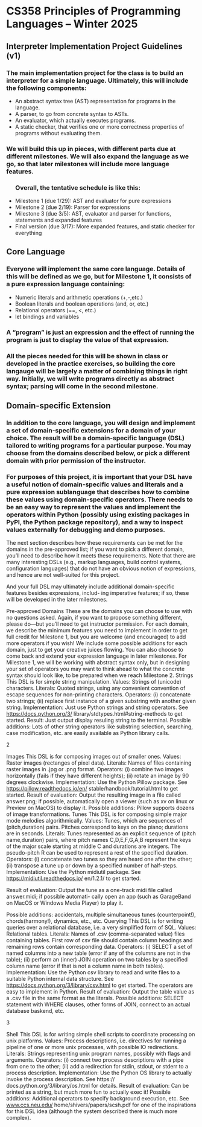 <h1>CS358 Principles of Programming Languages – Winter 2025</h1>
<h2> Interpreter Implementation Project Guidelines (v1)</h2>
<h3>The main implementation project for the class is to build an interpreter for a simple language. Ultimately,
this will include the following components:</h3>
<ul>
<li>An abstract syntax tree (AST) representation for programs in the language.</li>
<li>A parser, to go from concrete syntax to ASTs.</li>
<li>An evaluator, which actually executes programs.</li>
<li>A static checker, that verifies one or more correctness properties of programs without evaluating them.</li>
</ul>
<h3>We will build this up in pieces, with different parts due at different milestones. We will also expand the
language as we go, so that later milestones will include more language features.</h3>
<ul><h3>Overall, the tentative schedule is like this:</h3>
<li>Milestone 1 (due 1/29): AST and evaluator for pure expressions</li>
<li>Milestone 2 (due 2/19): Parser for expressions</li>
<li>Milestone 3 (due 3/5): AST, evaluator and parser for functions, statements and expanded features</li>
<li>Final version (due 3/17): More expanded features, and static checker for everything</li>
</ul>
<h2>Core Language</h2>
<h3>Everyone will implement the same core language. Details of this will be defined as we go, but for Milestone
1, it consists of a pure expression language containing:</h3>
<ul>
<li>Numeric literals and arithmetic operations (+,-,etc.)</li>
<li>Boolean literals and boolean operations (and, or, etc.)</li>
<li>Relational operators (==, <, etc.)</li>
<li>let bindings and variables</li>
</ul>
<h3>A “program” is just an expression and the effect of running the program is just to display the value of that
expression.</h3>
<h3>All the pieces needed for this will be shown in class or developed in the practice exercises, so building the
core langauge will be largely a matter of combining things in right way. Initially, we will write programs
directly as abstract syntax; parsing will come in the second milestone.</h3>

<h2>Domain-specific Extension</h2>
<h3>In addition to the core language, you will design and implement a set of domain-specific extensions for a
domain of your choice. The result will be a domain-specific language (DSL) tailored to writing programs
for a particular purpose. You may choose from the domains described below, or pick a different domain with
prior permission of the instructor.</h3>
<h3>For purposes of this project, it is important that your DSL have a useful notion of domain-specific values and
literals and a pure expression sublanguage that describes how to combine these values using domain-specific
operators. There needs to be an easy way to represent the values and implement the operators within Python
(possibly using existing packages in PyPI, the Python package repository), and a way to inspect values
externally for debugging and demo purposes.</h3>
The next section describes how these requirements can be met for the domains in the pre-approved list; if
you want to pick a different domain, you’ll need to describe how it meets these requirements. Note that
there are many interesting DSLs (e.g., markup languages, build control systems, configuration languages)
that do not have an obvious notion of expressions, and hence are not well-suited for this project.

And your full DSL may ultimately include additional domain-specific features besides expressions, includ-
ing imperative features; if so, these will be developed in the later milestones.

Pre-approved Domains
These are the domains you can choose to use with no questions asked. Again, if you want to propose
something different, please do—but you’ll need to get instructor permission.
For each domain, we describe the minimum features you need to implement in order to get full credit for
Milestone 1, but you are welcome (and encouraged) to add more operators if you wish! We include some
possible additions for each domain, just to get your creative juices flowing. You can also choose to come
back and extend your expression language in later milestones.
For Milestone 1, we will be working with abstract syntax only, but in designing your set of operators
you may want to think ahead to what the concrete syntax should look like, to be prepared when we reach
Milestone 2.
Strings This DSL is for simple string manipulation.
Values: Strings of (unicode) characters.
Literals: Quoted strings, using any convenient convention of escape sequences for non-printing characters.
Operators: (i) concatenate two strings; (ii) replace first instance of a given substring with another given
string.
Implementation: Just use Python strings and string operators. See https://docs.python.org/3/
library/stdtypes.html#string-methods to get started.
Result: Just output display resuling string to the terminal.
Possible additions: Lots of other string operators like substring selection, searching, case modification, etc.
are easily available as Python library calls.

2

Images This DSL is for composing images out of smaller ones.
Values: Raster images (rectanges of pixel data).
Literals: Names of files containing raster images in .jpg or .png format.
Operators: (i) combine two images horizontally (fails if they have different heights); (ii) rotate an image by
90 degrees clockwise.
Implementation: Use the Python Pillow package. See https://pillow.readthedocs.io/en/
stable/handbook/tutorial.html to get started.
Result of evaluation: Output the resulting image in a file called answer.png; if possible, automatically
open a viewer (such as xv on linux or Preview on MacOS) to display it.
Possible additions: Pillow supports dozens of image transformations.
Tunes This DSL is for composing simple major mode melodies algorithmically.
Values: Tunes, which are sequences of (pitch,duration) pairs. Pitches correspond to keys on the piano;
durations are in seconds.
Literals: Tunes represented as an explicit sequence of (pitch name,duration) pairs, where pitch names
C,D,E,F,G,A,B represent the keys of the major scale starting at middle C and durations are integers. The
pseudo-pitch R can be used to represent a rest of the specified duration.
Operators: (i) concatenate two tunes so they are heard one after the other; (ii) transpose a tune up or down
by a specified number of half-steps.
Implementation: Use the Python midiutil package. See https://midiutil.readthedocs.io/
en/1.2.1/ to get started.

Result of evaluation: Output the tune as a one-track midi file called answer.midi; if possible automati-
cally open an app (such as GarageBand on MacOS or Windows Media Player) to play it.

Possible additions: accidentals, multiple simultaneous tunes (counterpoint!), chords(harmony!), dynamics,
etc., etc.
Querying This DSL is for writing queries over a relational database, i.e. a very simplified form of SQL.
Values: Relational tables.
Literals: Names of .csv (comma-separated value) files containing tables. First row of csv file should
contain column headings and remaining rows contain corresponding data.
Operators: (i) SELECT a set of named columns into a new table (error if any of the columns are not in the
table); (ii) perform an (inner) JOIN operation on two tables by a specified column name (error if that is not
a column name in both tables).
Implementation: Use the Python csv library to read and write files to a suitable Python internal data structure.
See https://docs.python.org/3/library/csv.html to get started. The operators are easy to
implement in Python.
Result of evaluation: Output the table value as a .csv file in the same format as the literals.
Possible additions: SELECT statement with WHERE clauses, other forms of JOIN, connect to an actual
database baskend, etc.

3

Shell This DSL is for writing simple shell scripts to coordinate processing on unix platforms.
Values: Process descriptions, i.e. directives for running a pipeline of one or more unix processes, with
possible IO redirections.
Literals: Strings representing unix program names, possibly with flags and arguments.
Operators: (i) connect two process descriptions with a pipe from one to the other; (ii) add a redirection for
stdin, stdout, or stderr to a process description.
Implementation: Use the Python OS library to actually invoke the process description. See https://
docs.python.org/3/library/os.html for details.
Result of evaluation: Can be printed as a string, but much more fun to actually exec it!
Possible additions: Additional operators to specify background execution, etc. See www.ccs.neu.edu/
home/shivers/papers/scsh.pdf for one of the inspirations for this DSL idea (although the system
described there is much more complex).